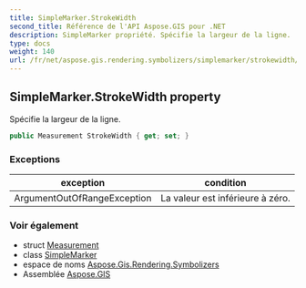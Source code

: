 ```yaml
---
title: SimpleMarker.StrokeWidth
second_title: Référence de l'API Aspose.GIS pour .NET
description: SimpleMarker propriété. Spécifie la largeur de la ligne.
type: docs
weight: 140
url: /fr/net/aspose.gis.rendering.symbolizers/simplemarker/strokewidth/
---
```

## SimpleMarker.StrokeWidth property

Spécifie la largeur de la ligne.

```csharp
public Measurement StrokeWidth { get; set; }
```

### Exceptions

| exception | condition |
| --- | --- |
| ArgumentOutOfRangeException | La valeur est inférieure à zéro. |

### Voir également

* struct [Measurement](../../../aspose.gis.rendering/measurement/)
* class [SimpleMarker](../)
* espace de noms [Aspose.Gis.Rendering.Symbolizers](../../simplemarker/)
* Assemblée [Aspose.GIS](../../../)


